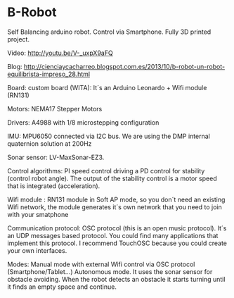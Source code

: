 B-Robot
=======
Self Balancing arduino robot. Control via Smartphone. Fully 3D printed project.

Video: http://youtu.be/V-_uxpX9aFQ

Blog: http://cienciaycacharreo.blogspot.com.es/2013/10/b-robot-un-robot-equilibrista-impreso_28.html

Board: custom board (WITA): It´s an Arduino Leonardo + Wifi module (RN131)

Motors: NEMA17 Stepper Motors 

Drivers: A4988 with 1/8 microstepping configuration

IMU: MPU6050 connected via I2C bus. We are using the DMP internal quaternion solution at 200Hz

Sonar sensor: LV-MaxSonar-EZ3.

Control algorithms: PI speed control driving a PD control for stability (control robot angle).
   The output of the stability control is a motor speed that is integrated (acceleration).

Wifi module : RN131 module in Soft AP mode, so you don´t need an existing Wifi network, the module
   generates it´s own network that you need to join with your smatphone

Communication protocol: OSC protocol (this is an open music protocol). It´s an UDP messages based
   protocol. You could find many applications that implement this protocol. I recommend TouchOSC 
   because you could create your own interfaces.

Modes: Manual mode with external Wifi control via OSC protocol (Smartphone/Tablet...)
       Autonomous mode. It uses the sonar sensor for obstacle avoiding. When the robot detects
       an obstacle it starts turning until it finds an empty space and continue.
       
      
